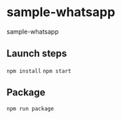 # sample-whatsapp
sample-whatsapp


## Launch steps ##

`npm install`
`npm start`


## Package ##

`npm run package`
